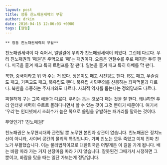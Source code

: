 ```yaml
---
layout: post
title: 정통 친노패권세력의 부활
author: drkim
date: 2016-04-15 12:06:03 +0900
tags: [컬럼]
---
```

 


    ** 정통 친노패권세력의 부활** 

  


친노패권세력이 다 죽어서, 얼떨결에 우리가 친노패권세력이 되었다. 그런데 다르다. 우리 친노패권의 ‘패권’은 주먹으로 '패'는 패권이다. 요즘은 안철수를 주로 패지만 두루 팬다. 미국을 즐겨 패고 특히 트럼프를 잘 팬다. 일본을 즐겨 패고 특히 아베를 막 팬다. 

  


북한, 중국이라고 뭐 봐 주는 거 없다. 정은이도 패고 시진핑도 팬다. IS도 패고, 무슬림도 패고, 기독교도 패고, 북유럽도 팬다. 북유럽 사민주의를 신봉하는 좌파먹물과 다르다. 북한을 추종하는 주사파와도 다르다. 사회적 약자를 돕는다는 정의당과도 다르다. 

  


찌질하게 구는 그쪽 애들과 다르다. 우리는 돕는 것보다 패는 것을 잘 한다. 왜냐하면 우리 인터넷 세력이 우르르 몰려다니면서 할 수 있는 것이 그것 뿐이기 때문이다. 여기서 ‘우리’는 인터넷에서 조회수가 높은 쪽으로 쏠림을 유발하는 패거리를 말하는 것이다. 

  


무엇인가? ‘친노패권!’  

  


친노패권은 노무현시대와 관련될 뿐 노무현 본인과 상관이 없습니다. 친노패권은 정치노선이 아니라, 사이버 공간의 물리적 특징입니다. 가짜 친노는 모두 죽었고 이제 진짜 친노가 부활했습니다. 이는 물리법칙이므로 대한민국은 어떻게든 이 길을 가게 됩니다. 배는 바람 따라 가는 거지 선장마음 따라 가지 않습니다. 잘못된건 그때가서 시정하면 그 뿐이고, 바람을 탔을 때는 일단 가보는게 정답입니다.